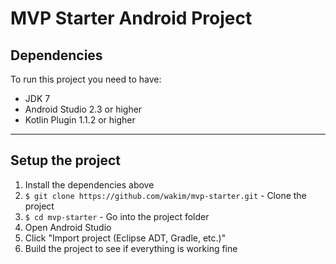 # MVP Starter Android Project


## Dependencies

To run this project you need to have:

 - JDK 7
 - Android Studio 2.3 or higher
 - Kotlin Plugin 1.1.2 or higher

---

## Setup the project

1. Install the dependencies above
2. `$ git clone https://github.com/wakim/mvp-starter.git` - Clone the project
3. `$ cd mvp-starter` - Go into the project folder
4. Open Android Studio
5. Click "Import project (Eclipse ADT, Gradle, etc.)"
6. Build the project to see if everything is working fine